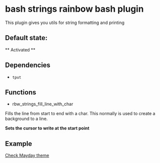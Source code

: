 bash strings rainbow bash plugin
=================================

This plugin gives you utils for string formatting and printing

Default state:
-------------
** Activated **

Dependencies
-----------

* `tput`

Functions
---------

* rbw_strings_fill_line_with_char

Fills the line from start to end with a char. This normally is used to create
a background to a line.

**Sets the cursor to write at the start point**


Example
-------

[Check Mayday theme](/themes/mayday/init.sh)
